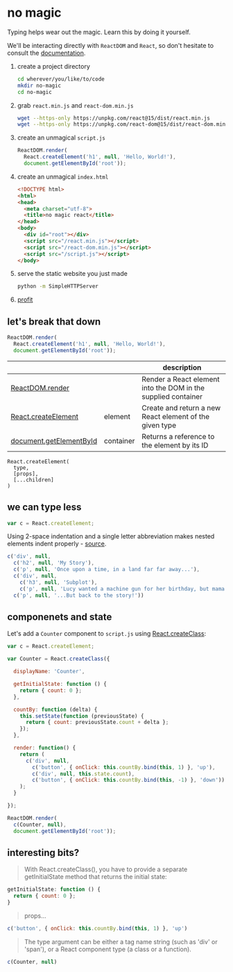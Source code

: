 # no magic

Typing helps wear out the magic. Learn this by doing it yourself.

We'll be interacting directly with `ReactDOM` and `React`, so don't hesitate to consult the [documentation](https://facebook.github.io/react/docs/react-api.html).

1. create a project directory

   ```sh
   cd wherever/you/like/to/code
   mkdir no-magic
   cd no-magic
   ```

2. grab `react.min.js` and `react-dom.min.js`

    ```sh
    wget --https-only https://unpkg.com/react@15/dist/react.min.js
    wget --https-only https://unpkg.com/react-dom@15/dist/react-dom.min.js
    ```

3. create an unmagical `script.js`

    ```javascript
    ReactDOM.render(
      React.createElement('h1', null, 'Hello, World!'),
      document.getElementById('root'));
    ```

4. create an unmagical `index.html`

    ```html
    <!DOCTYPE html>
    <html>
    <head>
      <meta charset="utf-8">
      <title>no magic react</title>
    </head>
    <body>
      <div id="root"></div>
      <script src="/react.min.js"></script>
      <script src="/react-dom.min.js"></script>
      <script src="/script.js"></script>
    </body>
    ```

5. serve the static website you just made

    ```sh
    python -m SimpleHTTPServer
    ```

5. [profit](http://127.0.0.1:8000/)

## let's break that down

```javascript
ReactDOM.render(
  React.createElement('h1', null, 'Hello, World!'),
  document.getElementById('root'));
```

|   |   | description |
|---|---|---|
|[ReactDOM.render](https://facebook.github.io/react/docs/react-dom.html#render)||Render a React element into the DOM in the supplied container|
|[React.createElement](https://facebook.github.io/react/docs/react-api.html#createelement)|element|Create and return a new React element of the given type|
|[document.getElementById](https://developer.mozilla.org/en-US/docs/Web/API/Document/getElementById)|container|Returns a reference to the element by its ID|

```
React.createElement(
  type,
  [props],
  [...children]
)
```

## we can type less

```javascript
var c = React.createElement;
```

Using 2-space indentation and a single letter abbreviation makes nested elements indent properly - [source](https://github.com/ustun/react-without-jsx).

```javascript
c('div', null,
  c('h2', null, 'My Story'),
  c('p', null, 'Once upon a time, in a land far far away...'),
  c('div', null,
    c('h3', null, 'Subplot'),
    c('p', null, 'Lucy wanted a machine gun for her birthday, but mama would not have it.')),
  c('p', null, '...But back to the story!'))
```

## componenets and state

Let's add a `Counter` component to `script.js` using [React.createClass](https://facebook.github.io/react/docs/react-api.html#createclass):

```javascript
var c = React.createElement;

var Counter = React.createClass({

  displayName: 'Counter',

  getInitialState: function () {
    return { count: 0 };
  },

  countBy: function (delta) {
    this.setState(function (previousState) {
      return { count: previousState.count + delta };
    });
  },

  render: function() {
    return (
      c('div', null,
        c('button', { onClick: this.countBy.bind(this, 1) }, 'up'),
        c('div', null, this.state.count),
        c('button', { onClick: this.countBy.bind(this, -1) }, 'down'))
    );
  }

});

ReactDOM.render(
  c(Counter, null),
  document.getElementById('root'));

```

## interesting bits?

> With React.createClass(), you have to provide a separate getInitialState method that returns the initial state:

```javascript
getInitialState: function () {
  return { count: 0 };
}
```

> props...

```javascript
c('button', { onClick: this.countBy.bind(this, 1) }, 'up')
```

> The type argument can be either a tag name string (such as 'div' or 'span'), or a React component type (a class or a function).

```javascript
c(Counter, null)
```

